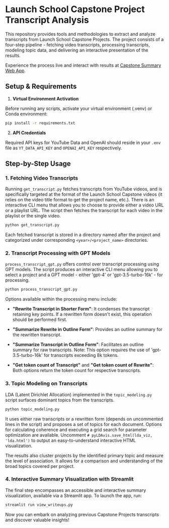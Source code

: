# Launch School Capstone Project Transcript Analysis

This repository provides tools and methodologies to extract and analyze transcripts from Launch School Capstone Projects. The project consists of a four-step pipeline - fetching video transcripts, processing transcripts, modeling topic data, and delivering an interactive presentation of the results.

Experience the process live and interact with results at [Capstone Summary Web App](https://launch-summarize-capstone-yt.streamlit.app/).

## Setup & Requirements

1. **Virtual Environment Activation**

Before running any scripts, activate your virtual environment (.venv) or Conda environment:

```bash
pip install -r requirements.txt
```

2. **API Credentials**

Required API keys for YouTube Data and OpenAI should reside in your `.env` file as `YT_DATA_API_KEY` and `OPENAI_API_KEY` respectively.

## Step-by-Step Usage

### 1. Fetching Video Transcripts

Running `get_transcript.py` fetches transcripts from YouTube videos, and is specifically targeted at the format of the Launch School Capstone videos (it relies on the video title format to get the project name, etc.). There is an interactive CLI menu that allows you to choose to provide either a video URL or a playlist URL. The script then fetches the transcript for each video in the playlist or the single video.

```bash
python get_transcript.py
```

Each fetched transcript is stored in a directory named after the project and categorized under corresponding `<year>/<project_name>` directories.

### 2. Transcript Processing with GPT Models 

`process_transcript_gpt.py` offers control over transcript processing using GPT models. The script produces an interactive CLI menu allowing you to select a project and a GPT model - either 'gpt-4' or 'gpt-3.5-turbo-16k' - for processing.

```bash
python process_transcript_gpt.py
```

Options available within the processing menu include:

- **"Rewrite Transcript in Shorter Form"**: It condenses the transcript retaining key points. If a rewritten form doesn't exist, this operation should be performed first.

- **"Summarize Rewrite in Outline Form"**: Provides an outline summary for the rewritten transcript.

- **"Summarize Transcript in Outline Form"**: Facilitates an outline summary for raw transcripts. Note: This option requires the use of 'gpt-3.5-turbo-16k' for transcripts exceeding 8k tokens.

- **"Get token count of Transcript"** and **"Get token count of Rewrite"**: Both options return the token count for respective transcripts.

### 3. Topic Modeling on Transcripts

LDA (Latent Dirichlet Allocation) implemented in the `topic_modeling.py` script surfaces dominant topics from the transcripts.

```bash
python topic_modeling.py
```

It uses either raw transcripts or a rewritten form (depends on uncommented lines in the script) and proposes a set of topics for each document. Options for calculating coherence and executing a grid search for parameter optimization are available. Uncomment `# pyLDAvis.save_html(lda_viz, 'lda.html')` to output an easy-to-understand interactive HTML visualization.

The results also cluster projects by the identified primary topic and measure the level of association. It allows for a comparison and understanding of the broad topics covered per project.

### 4. Interactive Summary Visualization with Streamlit

The final step encompasses an accessible and interactive summary visualization, available via a Streamlit app. To launch the app, run:

```bash
streamlit run view_writeups.py
```

Now you can embark on analyzing previous Capstone Projects transcripts and discover valuable insights!
